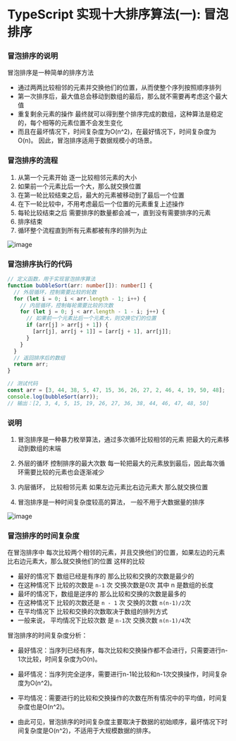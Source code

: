 # TypeScript 实现十大排序算法(一): 冒泡排序


### 冒泡排序的说明

冒泡排序是一种简单的排序方法

- 通过两两比较相邻的元素并交换他们的位置，从而使整个序列按照顺序排列
- 第一次排序后，最大值总会移动到数组的最后，那么就不需要再考虑这个最大值
- 重复剩余元素的操作 最终就可以得到整个排序完成的数组，这种算法是稳定的，每个相等的元素位置不会发生变化
- 而且在最坏情况下，时间复杂度为O(n^2)，在最好情况下，时间复杂度为O(n)。
因此，冒泡排序适用于数据规模小的场景。

### 冒泡排序的流程

1. 从第一个元素开始 逐一比较相邻元素的大小
2. 如果前一个元素比后一个大，那么就交换位置
3. 在第一轮比较结束之后，最大的元素被移动到了最后一个位置
4. 在下一轮比较中，不用考虑最后一个位置的元素重复上述操作
5. 每轮比较结束之后 需要排序的数量都会减一，直到没有需要排序的元素
6. 排序结束
7. 循环整个流程直到所有元素都被有序的排列为止

![image](https://p9-juejin.byteimg.com/tos-cn-i-k3u1fbpfcp/bb88b1760c7e4766aa42c09177ed9d31~tplv-k3u1fbpfcp-watermark.image?)




### 冒泡排序执行的代码
```ts
// 定义函数，用于实现冒泡排序算法
function bubbleSort(arr: number[]): number[] {
  // 外层循环，控制需要比较的轮数
  for (let i = 0; i < arr.length - 1; i++) {
    // 内层循环，控制每轮需要比较的次数
    for (let j = 0; j < arr.length - 1 - i; j++) {
      // 如果前一个元素比后一个元素大，则交换它们的位置
      if (arr[j] > arr[j + 1]) {
        [arr[j], arr[j + 1]] = [arr[j + 1], arr[j]];
      }
    }
  }
  // 返回排序后的数组
  return arr;
}

// 测试代码
const arr = [3, 44, 38, 5, 47, 15, 36, 26, 27, 2, 46, 4, 19, 50, 48];
console.log(bubbleSort(arr));
// 输出：[2, 3, 4, 5, 15, 19, 26, 27, 36, 38, 44, 46, 47, 48, 50]

```
### 说明
1. 冒泡排序是一种暴力枚举算法，通过多次循环比较相邻的元素 把最大的元素移动到数组的末端


2. 外层的循环 控制排序的最大次数 每一轮把最大的元素放到最后，因此每次循环需要比较的元素也会逐渐减少

3. 内层循环， 比较相邻元素 如果左边元素比右边元素大 那么就交换位置

4. 冒泡排序是一种时间复杂度较高的算法， 一般不用于大数据量的排序

![image](https://p1-juejin.byteimg.com/tos-cn-i-k3u1fbpfcp/74ac90e7a41844ecbae50c0d287c4709~tplv-k3u1fbpfcp-watermark.image?)


### 冒泡排序的时间复杂度

在冒泡排序中 每次比较两个相邻的元素，并且交换他们的位置，如果左边的元素比右边元素大，那么就交换他们的位置 这样的比较

- 最好的情况下 数组已经是有序的 那么比较和交换的次数是最少的
- 在这种情况下 比较的次数是 `n-1`  次 交换次数是0次 其中 n 是数组的长度
- 最坏的情况下，数组是逆序的 那么比较和交换的次数是最多的
- 在这种情况下 比较的次数还是 `n - 1` 次 交换的次数 `n(n-1)/2`次
- 在平均情况下 比较和交换的次数取决于数组的排列方式
- 一般来说， 平均情况下比较次数 是 `n-1`次 交换次数 `n(n-1)/4`次

冒泡排序的时间复杂度分析：

- 最好情况：当序列已经有序，每次比较和交换操作都不会进行，只需要进行n-1次比较，时间复杂度为O(n)。

- 最坏情况：当序列完全逆序，需要进行n-1轮比较和n-1次交换操作，时间复杂度为O(n^2)。

- 平均情况：需要进行的比较和交换操作的次数在所有情况中的平均值，时间复杂度也是O(n^2)。

- 由此可见，冒泡排序的时间复杂度主要取决于数据的初始顺序，最坏情况下时间复杂度是O(n^2)，不适用于大规模数据的排序。
